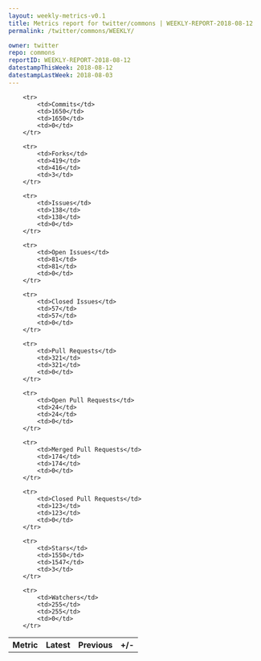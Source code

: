 ```yaml
---
layout: weekly-metrics-v0.1
title: Metrics report for twitter/commons | WEEKLY-REPORT-2018-08-12
permalink: /twitter/commons/WEEKLY/

owner: twitter
repo: commons
reportID: WEEKLY-REPORT-2018-08-12
datestampThisWeek: 2018-08-12
datestampLastWeek: 2018-08-03
---
```




<table style="width: 100%;">
    <tr>
        <th>Metric</th>
        <th>Latest</th>
        <th>Previous</th>
        <th>+/-</th>
    </tr>

        <tr>
            <td>Commits</td>
            <td>1650</td>
            <td>1650</td>
            <td>0</td>
        </tr>
        
        <tr>
            <td>Forks</td>
            <td>419</td>
            <td>416</td>
            <td>3</td>
        </tr>
        
        <tr>
            <td>Issues</td>
            <td>138</td>
            <td>138</td>
            <td>0</td>
        </tr>
        
        <tr>
            <td>Open Issues</td>
            <td>81</td>
            <td>81</td>
            <td>0</td>
        </tr>
        
        <tr>
            <td>Closed Issues</td>
            <td>57</td>
            <td>57</td>
            <td>0</td>
        </tr>
        
        <tr>
            <td>Pull Requests</td>
            <td>321</td>
            <td>321</td>
            <td>0</td>
        </tr>
        
        <tr>
            <td>Open Pull Requests</td>
            <td>24</td>
            <td>24</td>
            <td>0</td>
        </tr>
        
        <tr>
            <td>Merged Pull Requests</td>
            <td>174</td>
            <td>174</td>
            <td>0</td>
        </tr>
        
        <tr>
            <td>Closed Pull Requests</td>
            <td>123</td>
            <td>123</td>
            <td>0</td>
        </tr>
        
        <tr>
            <td>Stars</td>
            <td>1550</td>
            <td>1547</td>
            <td>3</td>
        </tr>
        
        <tr>
            <td>Watchers</td>
            <td>255</td>
            <td>255</td>
            <td>0</td>
        </tr>
        
</table>
